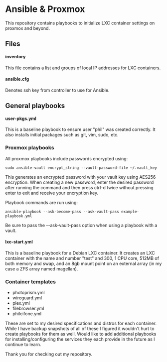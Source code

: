 # Ansible & Proxmox

This repository contains playbooks to initialize LXC container settings on proxmox and beyond.

## Files

#### inventory 

This file contains a list and groups of local IP addresses for LXC containers.

#### ansible.cfg

Denotes ssh key from controller to use for Ansible.

## General playbooks

#### user-pkgs.yml

This is a baseline playbook to ensure user "phil" was created correctly. It also installs initial packages such as git, vim, sudo, etc.

### Proxmox playbooks

All proxmox playbooks include passwords encrypted using:

```shell
sudo ansible-vault encrypt_string --vault-password-file ~/.vault_key
```

This generates an encrypted password with your vault key using AES256 encryption. When creating a new password, enter the desired password after running the command and then press ctrl-d twice without pressing enter to exit and receive your encryption key.

Playbook commands are run using:

```shell
ansible-playbook --ask-become-pass --ask-vault-pass example-playbook.yml
``` 

Be sure to pass the --ask-vault-pass option when using a playbook with a vault.

#### lxc-start.yml

This is a baseline playbook for a Debian LXC container. It creates an LXC container with the name and number "test" and 300, 1 CPU core, 512MB of both memory and swap, and an 8gb mount point on an external array (in my case a ZFS array named magellan).

### Container templates

- photoprism.yml
- wireguard.yml
- plex.yml
- filebrowser.yml
- philcifone.yml

These are set to my desired specifications and distros for each container. While I have backup snapshots of all of these I figured it wouldn't hurt to create playbooks for them as well. Would like to add additional playbooks for installing/configuring the services they each provide in the future as I continue to learn.

Thank you for checking out my repository. 
